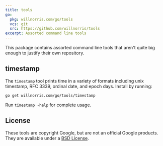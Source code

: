 ```yaml
---
title: tools
go:
  pkg: willnorris.com/go/tools
  vcs: git
  src: https://github.com/willnorris/tools
excerpt: Assorted command line tools
---
```

This package contains assorted command line tools that aren't quite big
enough to justify their own repository.

## timestamp ##

The `timestamp` tool prints time in a variety of formats including unix
timestamp, RFC 3339, ordinal date, and epoch days.  Install by running:

    go get willnorris.com/go/tools/timestamp

Run `timestamp -help` for complete usage.

## License ##

These tools are copyright Google, but are not an official Google products.
They are available under a [BSD License][].

[BSD License]: https://github.com/willnorris/tools/blob/master/LICENSE
